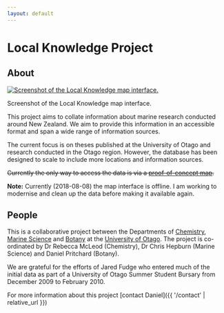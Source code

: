 ```yaml
---
layout: default
---
```


# Local Knowledge Project

## About

<div class="card float-sm-right mx-2" style="max-width: 400px">
    <a href="#">
        <img class="card-img-top" src="{{ "/images/LK_screenshot.png" | relative_url}}" alt="Screenshot of the Local Knowledge map interface.">
    </a>
    <div class="card-body">
        <p class="card-text text-center">Screenshot of the Local Knowledge map interface.</p>
    </div>
</div>

This project aims to collate information about marine research conducted
around New Zealand. We aim to provide this information in an accessible
format and span a wide range of information sources.

The current focus is on theses published at the University of Otago and
research conducted in the Otago region. However, the database has been
designed to scale to include more locations and information sources.

~~Currently the only way to access the data is via a [proof-of-concept
map](http://db.pritchard.co/localknowledge/map/).~~

**Note:** Currently (2018-08-08) the map interface is offline. I am working to modernise and clean up the data before making it available again. 

## People

This is a collaborative project between the Departments of
[Chemistry](http://neon.otago.ac.nz/chemistry/), [Marine
Science](http://www.otago.ac.nz/marinescience/) and
[Botany](http://www.botany.otago.ac.nz/) at the [University of
Otago](http://www.otago.ac.nz/). The project is co-ordinated by Dr
Rebecca McLeod (Chemistry), Dr Chris Hepburn (Marine Science) and Daniel
Pritchard (Botany).

We are grateful for the efforts of Jared Fudge who entered much of the
initial data as part of a University of Otago Summer Student Bursary
from December 2009 to February 2010.

For more information about this project [contact Daniel]({{ '/contact' | relative_url }})